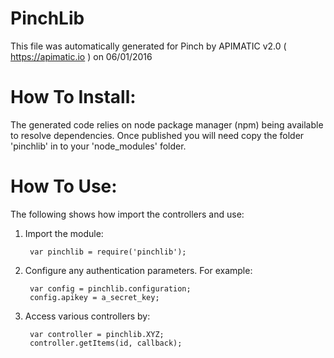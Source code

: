PinchLib
=================
This file was automatically generated for Pinch by APIMATIC v2.0 ( https://apimatic.io ) on 06/01/2016


How To Install: 
=============
The generated code relies on node package manager (npm) being available to resolve dependencies.
Once published you will need copy the folder 'pinchlib' in to your 'node_modules' folder.

  
How To Use:
===========
The following shows how import the controllers and use:

1) Import the module:

        var pinchlib = require('pinchlib');

2) Configure any authentication parameters. For example:

        var config = pinchlib.configuration;
        config.apikey = a_secret_key;

3) Access various controllers by:

        var controller = pinchlib.XYZ;
        controller.getItems(id, callback);
    


